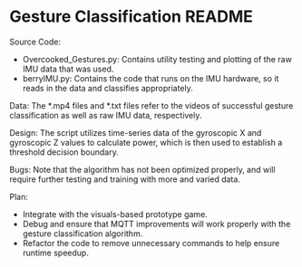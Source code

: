 # Gesture Classification README

Source Code:
- Overcooked_Gestures.py: Contains utility testing and plotting of the raw IMU data that was used.
- berryIMU.py: Contains the code that runs on the IMU hardware, so it reads in the data and classifies appropriately.

Data:
The *.mp4 files and *.txt files refer to the videos of successful gesture classification as well as raw IMU data, respectively.

Design:
The script utilizes time-series data of the gyroscopic X and gyroscopic Z values to calculate power, which is then used to establish a threshold decision boundary.

Bugs:
Note that the algorithm has not been optimized properly, and will require further testing and training with more and varied data.

Plan:
- Integrate with the visuals-based prototype game.
- Debug and ensure that MQTT improvements will work properly with the gesture classification algorithm.
- Refactor the code to remove unnecessary commands to help ensure runtime speedup. 
